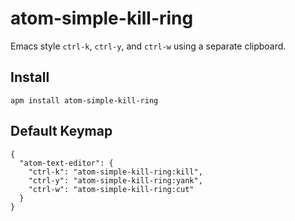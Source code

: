 # atom-simple-kill-ring
Emacs style `ctrl-k`, `ctrl-y`, and `ctrl-w` using a separate clipboard.

## Install
```
apm install atom-simple-kill-ring
```

## Default Keymap
```
{
  "atom-text-editor": {
    "ctrl-k": "atom-simple-kill-ring:kill",
    "ctrl-y": "atom-simple-kill-ring:yank",
    "ctrl-w": "atom-simple-kill-ring:cut"
  }
}
```
